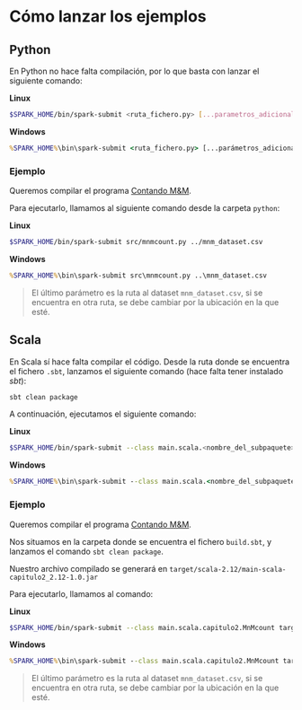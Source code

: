 # Cómo lanzar los ejemplos

## Python

En Python no hace falta compilación, por lo que basta con lanzar el siguiente comando:

**Linux**

```bash
$SPARK_HOME/bin/spark-submit <ruta_fichero.py> [...parametros_adicionales]
```

**Windows**

```cmd
%SPARK_HOME%\bin\spark-submit <ruta_fichero.py> [...parámetros_adicionales]
```

### Ejemplo

Queremos compilar el programa [Contando M&M](./learning-spark-2nd-edition/capitulo2/contando-m%26m/python/).

Para ejecutarlo, llamamos al siguiente comando desde la carpeta `python`:

**Linux**

```bash
$SPARK_HOME/bin/spark-submit src/mnmcount.py ../mnm_dataset.csv
```

**Windows**

```cmd
%SPARK_HOME%\bin\spark-submit src\mnmcount.py ..\mnm_dataset.csv
```

> El último parámetro es la ruta al dataset `mnm_dataset.csv`, si se encuentra en otra ruta, se debe cambiar por la ubicación en la que esté.

## Scala

En Scala sí hace falta compilar el código. Desde la ruta donde se encuentra el fichero `.sbt`, lanzamos el siguiente comando (hace falta tener instalado *sbt*):

```cmd
sbt clean package
```

A continuación, ejecutamos el siguiente comando:

**Linux**

```bash
$SPARK_HOME/bin/spark-submit --class main.scala.<nombre_del_subpaquete>.<clase> <ruta_al_fichero.jar> [...parámetros_adicionales]
```

**Windows**

```cmd
%SPARK_HOME%\bin\spark-submit --class main.scala.<nombre_del_subpaquete>.<clase> <ruta_al_fichero.jar> [...parámetros_adicionales]
```

### Ejemplo

Queremos compilar el programa [Contando M&M](./learning-spark-2nd-edition/capitulo2/contando-m%26m/scala/).

Nos situamos en la carpeta donde se encuentra el fichero `build.sbt`, y lanzamos el comando `sbt clean package`.

Nuestro archivo compilado se generará en `target/scala-2.12/main-scala-capitulo2_2.12-1.0.jar`

Para ejecutarlo, llamamos al comando:

**Linux**

```bash
$SPARK_HOME/bin/spark-submit --class main.scala.capitulo2.MnMcount target/main-scala-capitulo2_2.12-1.0.jar ../mnm_dataset.csv
```

**Windows**

```cmd
%SPARK_HOME%\bin\spark-submit --class main.scala.capitulo2.MnMcount target\main-scala-capitulo2_2.12-1.0.jar ..\mnm_dataset.csv
```

> El último parámetro es la ruta al dataset `mnm_dataset.csv`, si se encuentra en otra ruta, se debe cambiar por la ubicación en la que esté.
